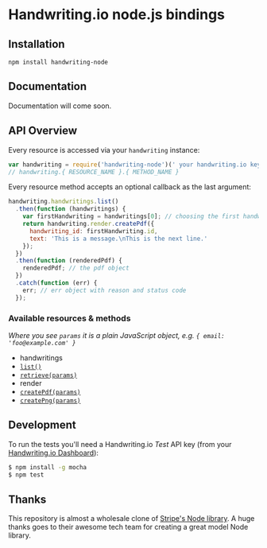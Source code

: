 # Handwriting.io node.js bindings

## Installation

`npm install handwriting-node`

## Documentation

Documentation will come soon.

## API Overview

Every resource is accessed via your `handwriting` instance:

```js
var handwriting = require('handwriting-node')(' your handwriting.io key ', ' your handwriting.io secret ');
// handwriting.{ RESOURCE_NAME }.{ METHOD_NAME }
```

Every resource method accepts an optional callback as the last argument:

```js
handwriting.handwritings.list()
  .then(function (handwritings) {
    var firstHandwriting = handwritings[0]; // choosing the first handwritings
    return handwriting.render.createPdf({
      handwriting_id: firstHandwriting.id,
      text: 'This is a message.\nThis is the next line.'
    });
  })
  .then(function (renderedPdf) {
    renderedPdf; // the pdf object
  })
  .catch(function (err) {
    err; // err object with reason and status code
  });
```

### Available resources & methods

*Where you see `params` it is a plain JavaScript object, e.g. `{ email: 'foo@example.com' }`*

 * handwritings
  * [`list()`](https://handwriting.io/docs/#get-handwritings)
  * [`retrieve(params)`](https://handwriting.io/docs/#get-handwritings--id-)
 * render
  * [`createPdf(params)`](https://handwriting.io/docs/#get-render-pdf)
  * [`createPng(params)`](https://handwriting.io/docs/#get-render-png)


## Development

To run the tests you'll need a Handwriting.io *Test* API key (from your [Handwriting.io Dashboard](https://handwriting.io/account)):

```bash
$ npm install -g mocha
$ npm test
```

## Thanks

This repository is almost a wholesale clone of [Stripe's Node library](https://github.com/stripe/stripe-node). A huge thanks goes to their awesome tech team for creating a great model Node library.
